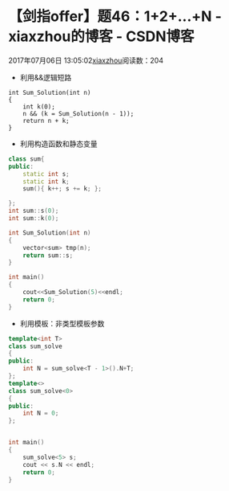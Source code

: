 # 【剑指offer】题46：1+2+...+N - xiaxzhou的博客 - CSDN博客





2017年07月06日 13:05:02[xiaxzhou](https://me.csdn.net/xiaxzhou)阅读数：204







- 利用&&逻辑短路

```
int Sum_Solution(int n)
{
    int k(0);
    n && (k = Sum_Solution(n - 1));
    return n + k;
}
```
- 利用构造函数和静态变量

```cpp
class sum{
public:
    static int s;
    static int k;
    sum(){ k++; s += k; };

};
int sum::s(0);
int sum::k(0);

int Sum_Solution(int n)
{
    vector<sum> tmp(n);
    return sum::s;
}

int main()
{
    cout<<Sum_Solution(5)<<endl;
    return 0;
}
```
- 利用模板：非类型模板参数

```cpp
template<int T> 
class sum_solve
{
public:
    int N = sum_solve<T - 1>().N+T;
};
template<>
class sum_solve<0>
{
public:
    int N = 0;
};


int main()
{
    sum_solve<5> s;
    cout << s.N << endl;
    return 0;
}
```



